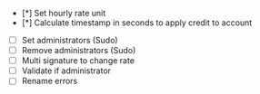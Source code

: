 - [*] Set hourly rate unit
- [*] Calculate timestamp in seconds to apply credit to account
- [ ] Set administrators (Sudo)
- [ ] Remove administrators (Sudo)
- [ ] Multi signature to change rate
- [ ] Validate if administrator
- [ ] Rename errors

